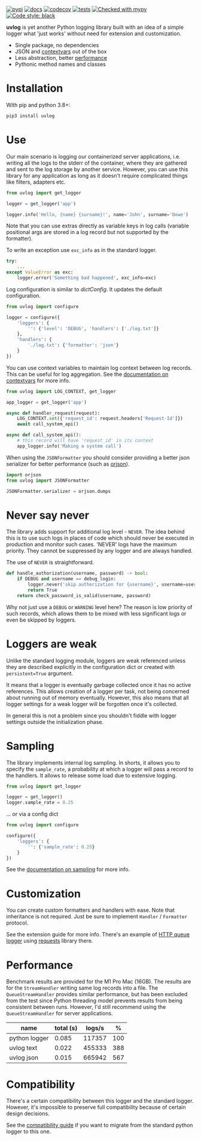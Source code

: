 [![pypi](https://img.shields.io/pypi/v/uvlog.svg)](https://pypi.python.org/pypi/uvlog/)
[![docs](https://readthedocs.org/projects/uvlog/badge/?version=latest&style=flat)](https://uvlog.readthedocs.io)
[![codecov](https://codecov.io/gh/violet-black/uvlog/graph/badge.svg?token=FEUUMQELFX)](https://codecov.io/gh/violet-black/uvlog)
[![tests](https://github.com/violet-black/uvlog/actions/workflows/tests.yaml/badge.svg)](https://github.com/violet-black/uvlog/actions/workflows/tests.yaml)
[![Checked with mypy](https://www.mypy-lang.org/static/mypy_badge.svg)](https://mypy-lang.org/)
[![Code style: black](https://img.shields.io/badge/code%20style-black-000000.svg)](https://github.com/psf/black)

**uvlog** is yet another Python logging library built with an idea of a simple logger what 'just works' without
need for extension and customization.

- Single package, no dependencies
- JSON and [contextvars](https://docs.python.org/3/library/contextvars.html) out of the box
- Less abstraction, better [performance](#Performance)
- Pythonic method names and classes

# Installation

With pip and python 3.8+:

```bash
pip3 install uvlog
```

# Use

Our main scenario is logging our containerized server applications, i.e. writing all the logs to the stderr
of the container, where they are gathered and sent to the log storage by another service. However, you
can use this library for any application as long as it doesn't require complicated things like filters, adapters etc.

```python
from uvlog import get_logger

logger = get_logger('app')

logger.info('Hello, {name} {surname}!', name='John', surname='Dowe')
```

Note that you can use extras directly as variable keys in log calls (variable positional args are stored in a log
record but not supported by the formatter).

To write an exception use `exc_info` as in the standard logger.

```python
try:
    ...
except ValueError as exc:
    logger.error('Something bad happened', exc_info=exc)
```

Log configuration is similar to *dictConfig*. It updates the default configuration.

```python
from uvlog import configure

logger = configure({
    'loggers': {
        '': {'level': 'DEBUG', 'handlers': ['./log.txt']}
    },
    'handlers': {
        './log.txt': {'formatter': 'json'}
    }
})
```

You can use context variables to maintain log context between log records. This can be useful for log aggregation.
See the [documentation on contextvars](https://uvlog.readthedocs.io/guide.html#context-variables) for more info.

```python
from uvlog import LOG_CONTEXT, get_logger

app_logger = get_logger('app')

async def handler_request(request):
    LOG_CONTEXT.set({'request_id': request.headers['Request-Id']})
    await call_system_api()

async def call_system_api():
    # this record will have 'request_id' in its context
    app_logger.info('Making a system call')
```

When using the `JSONFormatter` you should consider providing a better json serializer for
better performance (such as [orjson](https://github.com/ijl/orjson)).

```python
import orjson
from uvlog import JSONFormatter

JSONFormatter.serializer = orjson.dumps
```

# Never say never

The library adds support for additional log level - `NEVER`. The idea behind this is to use such logs in places of code
which should never be executed in production and monitor such cases. 'NEVER' logs have the maximum priority.
They cannot be suppressed by any logger and are always handled.

The use of `NEVER` is straightforward.

```python
def handle_authorization(username, password) -> bool:
    if DEBUG and username == debug_login:
        logger.never('skip authorization for {username}', username=username)
        return True
    return check_password_is_valid(username, password)
```

Why not just use a `DEBUG` or `WARNING` level here? The reason is low priority of such records, which allows them
to be mixed with less significant logs or even be skipped by loggers.

# Loggers are weak

Unlike the standard logging module, loggers are weak referenced unless they are described explicitly
in the configuration dict or created with `persistent=True` argument.

It means that a logger is eventually garbage collected once it has no active references.
This allows creation of a logger per task, not being concerned about running out of memory eventually.
However, this also means that all logger settings for a weak logger will be forgotten once it's collected.

In general this is not a problem since you shouldn't fiddle with logger settings outside the initialization
phase.

# Sampling

The library implements internal log sampling. In shorts, it allows you to specify the `sample_rate`,
a probability at which a logger will pass a record to the handlers. It allows to release some load due
to extensive logging.

```python
from uvlog import get_logger

logger = get_logger()
logger.sample_rate = 0.25
```

... or via a config dict

```python
from uvlog import configure

configure({
    'loggers': {
        '': {'sample_rate': 0.25}
    }
})
```

See the [documentation on sampling](https://uvlog.readthedocs.io/guide.html#sampling) for more info.

# Customization

You can create custom formatters and handlers with ease. Note that inheritance is not required.
Just be sure to implement `Handler` / `Formatter` protocol.

See the extension guide for more info. There's an example of
[HTTP queue logger](https://uvlog.readthedocs.io/extension.html#example-http-logger) using
[requests](https://docs.python-requests.org/en/latest/index.html) library there.

# Performance

Benchmark results are provided for the M1 Pro Mac (16GB). The results are for the `StreamHandler`
writing same log records into a file. The `QueueStreamHandler` provides similar performance, but has been excluded
from the test since Python threading model prevents results from being consistent between runs. However,
I'd still recommend using the `QueueStreamHandler` for server applications.

| name          | total (s) | logs/s | %   |
|---------------|-----------|--------|-----|
| python logger | 0.085     | 117357 | 100 |
| uvlog text    | 0.022     | 455333 | 388 |
| uvlog json    | 0.015     | 665942 | 567 |

# Compatibility

There's a certain compatibility between this logger and the standard logger. However, it's impossible to preserve
full compatibility because of certain design decisions.

See the [compatibility guide](https://uvlog.readthedocs.io/compatibility.html) if you want to migrate from the standard
python logger to this one.
